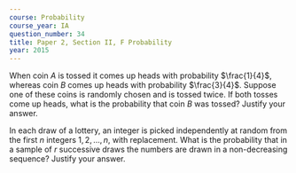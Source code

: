 ```yaml
---
course: Probability
course_year: IA
question_number: 34
title: Paper 2, Section II, F Probability
year: 2015
---
```




When coin $A$ is tossed it comes up heads with probability $\frac{1}{4}$, whereas coin $B$ comes up heads with probability $\frac{3}{4}$. Suppose one of these coins is randomly chosen and is tossed twice. If both tosses come up heads, what is the probability that coin $B$ was tossed? Justify your answer.

In each draw of a lottery, an integer is picked independently at random from the first $n$ integers $1,2, \ldots, n$, with replacement. What is the probability that in a sample of $r$ successive draws the numbers are drawn in a non-decreasing sequence? Justify your answer.